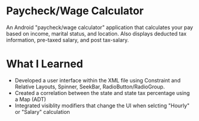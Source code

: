 # Paycheck/Wage Calculator

An Android "paycheck/wage calculator" application that calculates your pay based on income, marital status, and location. Also displays deducted tax information, pre-taxed salary, and post tax-salary.

# What I Learned

* Developed a user interface within the XML file using Constraint and Relative Layouts, Spinner, SeekBar, RadioButton/RadioGroup.
* Created a correlation between the state and state tax percentage using a Map (ADT)
* Integrated visiblity modifiers that change the UI when selcting "Hourly" or "Salary" calculation
